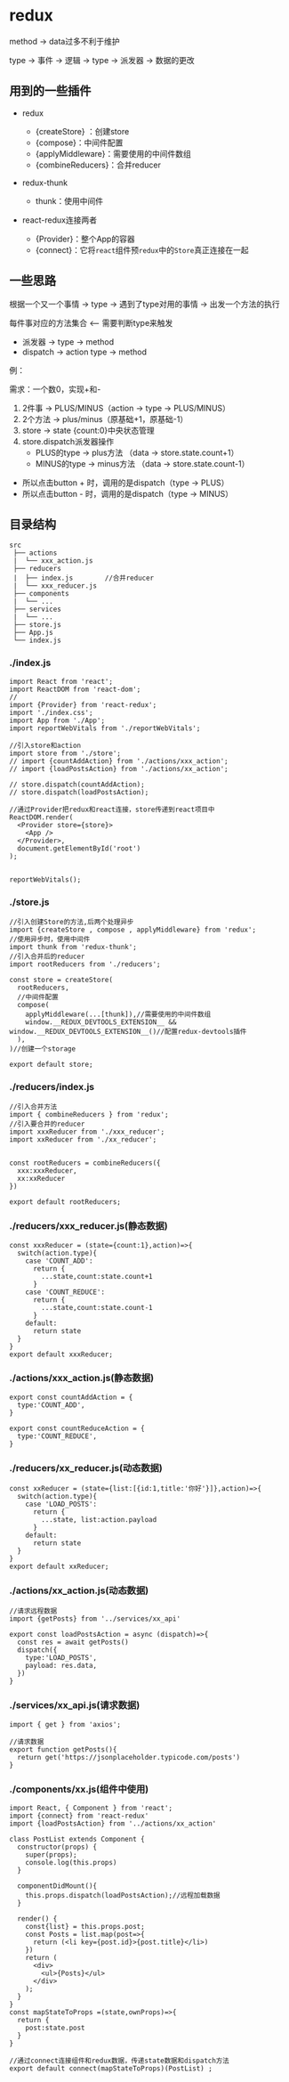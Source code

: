 # redux

method → data过多不利于维护

type → 事件 → 逻辑 → type → 派发器 → 数据的更改

## 用到的一些插件

- redux
  - {createStore} ：创建store
  - {compose}：中间件配置
  - {applyMiddleware}：需要使用的中间件数组
  - {combineReducers}：合并reducer

- redux-thunk
  - thunk：使用中间件

- react-redux连接两者
  - {Provider}：整个App的容器
  - {connect}：它将`react`组件预`redux`中的`Store`真正连接在一起

## 一些思路

根据一个又一个事情 → type  → 遇到了type对用的事情 → 出发一个方法的执行

每件事对应的方法集合 <— 需要判断type来触发

- 派发器  → type → method
- dispatch → action type → method

例：

需求：一个数0，实现+和-

1. 2件事 → PLUS/MINUS（action → type → PLUS/MINUS）
2. 2个方法 → plus/minus（原基础+1，原基础-1）
3. store → state {count:0}中央状态管理
4. store.dispatch派发器操作
   - PLUS的type → plus方法		（data → store.state.count+1）
   - MINUS的type → minus方法 （data → store.state.count-1）

- 所以点击button + 时，调用的是dispatch（type → PLUS）
- 所以点击button - 时，调用的是dispatch（type → MINUS）

## 目录结构

```
src
 ├── actions
 |	└── xxx_action.js
 ├── reducers
 |	├── index.js		//合并reducer
 |	└── xxx_reducer.js
 ├── components
 |	└── ...
 ├── services
 |	└── ...
 ├── store.js
 ├── App.js
 └── index.js
```

### ./index.js

```react
import React from 'react';
import ReactDOM from 'react-dom';
//
import {Provider} from 'react-redux';
import './index.css';
import App from './App';
import reportWebVitals from './reportWebVitals';

//引入store和action
import store from './store';
// import {countAddAction} from './actions/xxx_action';
// import {loadPostsAction} from './actions/xx_action';

// store.dispatch(countAddAction);
// store.dispatch(loadPostsAction);

//通过Provider把redux和react连接，store传递到react项目中
ReactDOM.render(
  <Provider store={store}>
    <App />
  </Provider>,
  document.getElementById('root')
);


reportWebVitals();

```

### ./store.js

```react
//引入创建Store的方法,后两个处理异步
import {createStore , compose , applyMiddleware} from 'redux';
//使用异步时，使用中间件
import thunk from 'redux-thunk';
//引入合并后的reducer
import rootReducers from './reducers';

const store = createStore(
  rootReducers,
  //中间件配置
  compose(
    applyMiddleware(...[thunk]),//需要使用的中间件数组
    window.__REDUX_DEVTOOLS_EXTENSION__ && window.__REDUX_DEVTOOLS_EXTENSION__()//配置redux-devtools插件
  ),
)//创建一个storage

export default store;
```

### ./reducers/index.js

```react
//引入合并方法
import { combineReducers } from 'redux';
//引入要合并的reducer
import xxxReducer from './xxx_reducer';
import xxReducer from './xx_reducer';


const rootReducers = combineReducers({
  xxx:xxxReducer,
  xx:xxReducer
})

export default rootReducers;

```

### ./reducers/xxx_reducer.js(静态数据)

```react
const xxxReducer = (state={count:1},action)=>{
  switch(action.type){
    case 'COUNT_ADD':
      return {
        ...state,count:state.count+1
      }
    case 'COUNT_REDUCE':
      return {
        ...state,count:state.count-1
      }
    default:
      return state
  }
}
export default xxxReducer;
```

### ./actions/xxx_action.js(静态数据)

```react
export const countAddAction = {
  type:'COUNT_ADD',
}

export const countReduceAction = {
  type:'COUNT_REDUCE',
}
```

### ./reducers/xx_reducer.js(动态数据)

```react
const xxReducer = (state={list:[{id:1,title:'你好'}]},action)=>{
  switch(action.type){
    case 'LOAD_POSTS':
      return {
        ...state, list:action.payload
      }
    default:
      return state
  }
}
export default xxReducer;
```

### ./actions/xx_action.js(动态数据)

```react
//请求远程数据
import {getPosts} from '../services/xx_api'

export const loadPostsAction = async (dispatch)=>{
  const res = await getPosts()
  dispatch({
    type:'LOAD_POSTS',
    payload: res.data,
  })
}
```

### ./services/xx_api.js(请求数据)

```react
import { get } from 'axios';

//请求数据
export function getPosts(){
  return get('https://jsonplaceholder.typicode.com/posts')
}

```

### ./components/xx.js(组件中使用)

```react
import React, { Component } from 'react';
import {connect} from 'react-redux'
import {loadPostsAction} from '../actions/xx_action'

class PostList extends Component {
  constructor(props) {
    super(props);
    console.log(this.props)
  }

  componentDidMount(){
    this.props.dispatch(loadPostsAction);//远程加载数据
  }

  render() { 
    const{list} = this.props.post;
    const Posts = list.map(post=>{
      return (<li key={post.id}>{post.title}</li>)
    })
    return (  
      <div>
        <ul>{Posts}</ul>
      </div>
    );
  }
}
const mapStateToProps =(state,ownProps)=>{
  return {
    post:state.post
  }
}

//通过connect连接组件和redux数据，传递state数据和dispatch方法
export default connect(mapStateToProps)(PostList) ;
```

